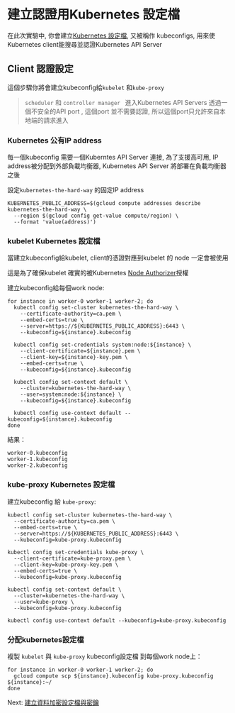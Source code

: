 # 建立認證用Kubernetes 設定檔
在此次實驗中, 你會建立[Kubernetes 設定檔](https://kubernetes.io/docs/concepts/configuration/organize-cluster-access-kubeconfig/), 又被稱作 kubeconfigs, 用來使Kubernetes client能搜尋並認證Kubernetes API Server


## Client 認證設定
這個步驟你將會建立kubeconfig給`kubelet` 和`kube-proxy`

> `scheduler` 和 `controller manager ` 進入Kubernetes API Servers 透過一個不安全的API port , 這個port 並不需要認證, 所以這個port只允許來自本地端的請求進入

### Kubernetes 公有IP address
每一個kubeconfig 需要一個Kuberntes API Server 連接, 為了支援高可用, IP address被分配到外部負載均衡器, Kubernetes API Server 將部署在負載均衡器之後

設定`kubernetes-the-hard-way` 的固定IP address

```
KUBERNETES_PUBLIC_ADDRESS=$(gcloud compute addresses describe kubernetes-the-hard-way \
  --region $(gcloud config get-value compute/region) \
  --format 'value(address)')
```

### kubelet Kubernetes 設定檔

當建立kubeconfig給kubelet, client的憑證對應到kubelet 的 node 一定會被使用

這是為了確保kubelet 確實的被Kubernetes [Node Authorizer](https://kubernetes.io/docs/admin/authorization/node/)授權

建立kubeconfig給每個work node:

```
for instance in worker-0 worker-1 worker-2; do
  kubectl config set-cluster kubernetes-the-hard-way \
    --certificate-authority=ca.pem \
    --embed-certs=true \
    --server=https://${KUBERNETES_PUBLIC_ADDRESS}:6443 \
    --kubeconfig=${instance}.kubeconfig

  kubectl config set-credentials system:node:${instance} \
    --client-certificate=${instance}.pem \
    --client-key=${instance}-key.pem \
    --embed-certs=true \
    --kubeconfig=${instance}.kubeconfig

  kubectl config set-context default \
    --cluster=kubernetes-the-hard-way \
    --user=system:node:${instance} \
    --kubeconfig=${instance}.kubeconfig

  kubectl config use-context default --kubeconfig=${instance}.kubeconfig
done
```
結果：

```
worker-0.kubeconfig
worker-1.kubeconfig
worker-2.kubeconfig
```

### kube-proxy Kubernetes 設定檔

建立kubeconfig 給 `kube-proxy`:

```
kubectl config set-cluster kubernetes-the-hard-way \
  --certificate-authority=ca.pem \
  --embed-certs=true \
  --server=https://${KUBERNETES_PUBLIC_ADDRESS}:6443 \
  --kubeconfig=kube-proxy.kubeconfig
```

```
kubectl config set-credentials kube-proxy \
  --client-certificate=kube-proxy.pem \
  --client-key=kube-proxy-key.pem \
  --embed-certs=true \
  --kubeconfig=kube-proxy.kubeconfig
```

```
kubectl config set-context default \
  --cluster=kubernetes-the-hard-way \
  --user=kube-proxy \
  --kubeconfig=kube-proxy.kubeconfig
```

```
kubectl config use-context default --kubeconfig=kube-proxy.kubeconfig
```

### 分配kubernetes設定檔

複製 `kubelet` 與 `kube-proxy` kubeconfig設定檔 到每個work node上：

```
for instance in worker-0 worker-1 worker-2; do
  gcloud compute scp ${instance}.kubeconfig kube-proxy.kubeconfig ${instance}:~/
done
```



Next: [建立資料加密設定檔與密鑰](06-data-encryption-keys.md)
